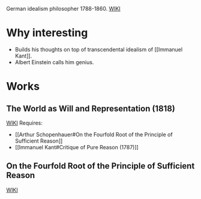 German idealism philosopher 1788-1860.
[WIKI](https://en.wikipedia.org/wiki/Arthur_Schopenhauer)
# Why interesting
- Builds his thoughts on top of transcendental idealism of [[Immanuel Kant]].
- Albert Einstein calls him genius.

# Works
## The World as Will and Representation (1818)
[WIKI](https://en.wikipedia.org/wiki/The_World_as_Will_and_Representation)
Requires:
 - [[Arthur Schopenhauer#On the Fourfold Root of the Principle of Sufficient Reason]]
 - [[Immanuel Kant#Critique of Pure Reason (1787)]]
 
## On the Fourfold Root of the Principle of Sufficient Reason
[WIKI](https://en.wikipedia.org/wiki/On_the_Fourfold_Root_of_the_Principle_of_Sufficient_Reason)
